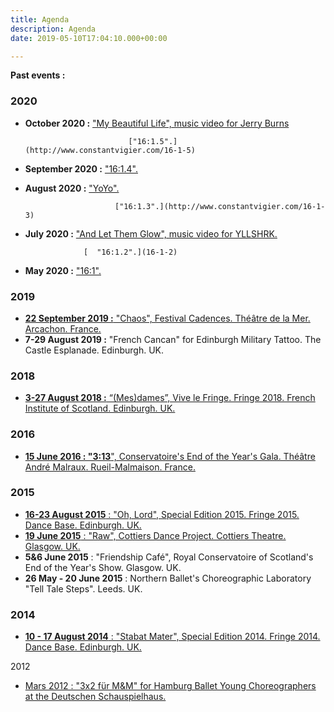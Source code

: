 ```yaml
---
title: Agenda
description: Agenda
date: 2019-05-10T17:04:10.000+00:00

---
```

**Past events :**

### 2020

* **October 2020 :** ["My Beautiful Life", music video for Jerry Burns](http://www.constantvigier.com/mybeautifullife)

                             ["16:1.5".](http://www.constantvigier.com/16-1-5)
* **September 2020 :** ["16:1.4".](http://www.constantvigier.com/16-1-4)
* **August 2020 :** ["YoYo".](http://www.constantvigier.com/yoyo)

                          ["16:1.3".](http://www.constantvigier.com/16-1-3)
* **July 2020 :** ["And Let Them Glow", music video for YLLSHRK.](http://www.constantvigier.com/andletthemglow)

                   [  "16:1.2".](16-1-2)
* **May 2020 :** ["16:1".](http://www.constantvigier.com/16-1)

### 2019

* [**22 September 2019 :** "Chaos", Festival Cadences. Théâtre de la Mer. Arcachon. France.](http://www.constantvigier.com/chaos)
* **7-29 August 2019 :** "French Cancan" for Edinburgh Military Tattoo. The Castle Esplanade. Edinburgh. UK.

### 2018

* [**3-27 August 2018 :** “(Mes)dames”, Vive le Fringe. Fringe 2018. French Institute of Scotland. Edinburgh. UK.](http://www.constantvigier.com/mesdames)

### 2016

* [**15 June 2016 : "3:13**", Conservatoire's End of the Year's Gala. Théâtre André Malraux. Rueil-Malmaison. France.](http://www.constantvigier.com/313)

### 2015

* [**16-23 August 2015** : "Oh, Lord", Special Edition 2015. Fringe 2015. Dance Base. Edinburgh. UK.](http://www.constantvigier.com/oh-lord)
* [**19 June 2015** : "Raw", Cottiers Dance Project. Cottiers Theatre. Glasgow. UK.](http://www.constantvigier.com/raw)
* **5&6 June 2015** : "Friendship Café", Royal Conservatoire of Scotland's End of the Year's Show. Glasgow. UK.
* **26 May - 20 June 2015** : Northern Ballet's Choreographic Laboratory "Tell Tale Steps". Leeds. UK.

### 2014

* [**10 - 17 August 2014** : "Stabat Mater", Special Edition 2014. Fringe 2014. Dance Base. Edinburgh. UK.](http://www.constantvigier.com/stabat-mater)

2012

* [Mars 2012 : "3x2 für M&M" for Hamburg Ballet Young Choreographers at the Deutschen Schauspielhaus.](http://www.constantvigier.com/creations-1-1)